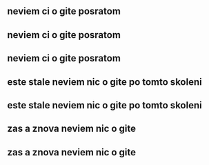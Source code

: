 ## neviem ci o gite posratom
## neviem ci o gite posratom
## neviem ci o gite posratom

## este stale neviem nic o gite po tomto skoleni
## este stale neviem nic o gite po tomto skoleni


## zas a znova neviem nic o gite
## zas a znova neviem nic o gite
